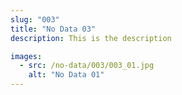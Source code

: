 ```yaml
---
slug: "003"
title: "No Data 03"
description: This is the description

images:
  - src: /no-data/003/003_01.jpg
    alt: "No Data 01"
---
```

